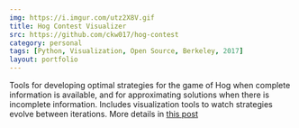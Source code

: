 ```yaml
---
img: https://i.imgur.com/utz2X8V.gif
title: Hog Contest Visualizer
src: https://github.com/ckw017/hog-contest
category: personal
tags: [Python, Visualization, Open Source, Berkeley, 2017]
layout: portfolio
---
```

Tools for developing optimal strategies for the game of Hog when complete information is available, and for approximating solutions when there is incomplete information. Includes visualization tools to watch strategies evolve between iterations. More details in [this post](/Hog-Contest)
